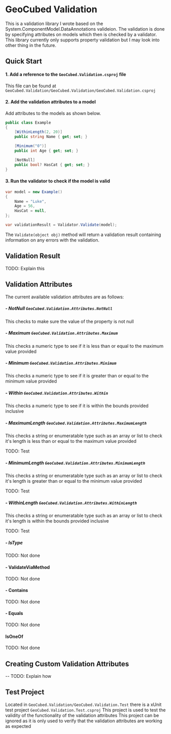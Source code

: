 # GeoCubed Validation

This is a validation library I wrote based on the System.ComponentModel.DataAnnotations valideion. The validation is done by specifying attributes on models which then is checked by a validator. This library currently only supports property validation but I may look into other thing in the future.

## Quick Start

#### 1. Add a reference to the `GeoCubed.Validation.csproj` file
This file can be found at `GeoCubed.Validation/GeoCubed.Validation/GeoCubed.Validation.csproj`

#### 2. Add the validation attributes to a model
Add attributes to the models as shown below.

```csharp
public class Example
{
    [WithinLength(2, 20)]
    public string Name { get; set; }

    [Minimum("0")]
    public int Age { get; set; }

    [NotNull]
    public bool? HasCat { get; set; }
}
```

#### 3. Run the validator to check if the model is valid
```csharp
var model = new Example()
{
    Name = "Luke",
    Age = 56,
    HasCat = null,
};

var validationResult = Validator.Validate(model);
```

The `Validate(object obj)` method will return a validation result containing information on any errors with the validation.

## Validation Result

TODO: Explain this

## Validation Attributes
The current available validation attributes are as follows:

##### - NotNull `GeoCubed.Validation.Attributes.NotNull`
This checks to make sure the value of the property is not null

##### - Maximum `GeoCubed.Validation.Attributes.Maximum`
This checks a numeric type to see if it is less than or equal to the maximum value provided 

##### - Minimum `GeoCubed.Validation.Attributes.Minimum`
This checks a numeric type to see if it is greater than or equal to the minimum value provided

##### - Within `GeoCubed.Validation.Attributes.Within`
This checks a numeric type to see if it is within the bounds provided inclusive

##### - MaximumLength `GeoCubed.Validation.Attributes.MaximumLength`
This checks a string or enumeratable type such as an array or list to check it's length is less than or equal to the maximum value provided

TODO: Test

##### - MinimumLength `GeoCubed.Validation.Attributes.MinimumLength`
This checks a string or enumeratable type such as an array or list to check it's length is greater than or equal to the minimum value provided

TODO: Test

##### - WithinLength `GeoCubed.Validation.Attributes.WithinLength`
This checks a string or enumeratable type such as an array or list to check it's length is within the bounds provided inclusive

TODO: Test

##### - IsType

TODO: Not done

#### - ValidateViaMethod

TODO: Not done

#### - Contains

TODO: Not done

#### - Equals

TODO: Not done

#### IsOneOf

TODO: Not done

## Creating Custom Validation Attributes

-- TODO: Explain how

## Test Project

Located in `GeoCubed.Validation/GeoCubed.Validation.Test` there is a xUnit test project `GeoCubed.Validation.Test.csproj`
This project is used to test the validity of the functionality of the validation attributes
This project can be ignored as it is only used to verify that the validation attributes are working as expected